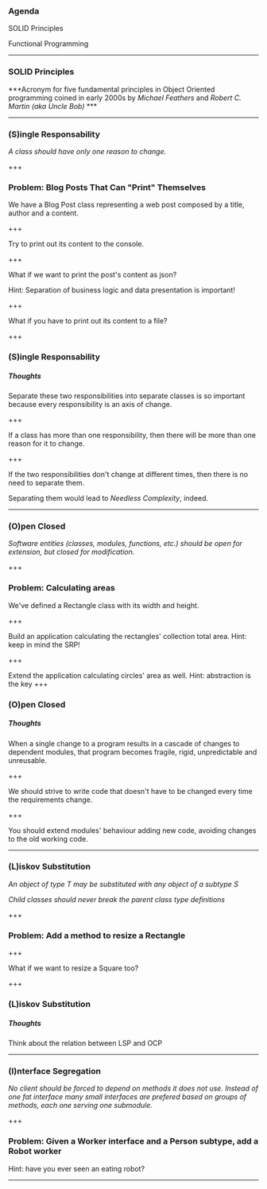 ### Agenda

SOLID Principles

Functional Programming

---
### SOLID Principles

***Acronym for five fundamental principles in Object Oriented programming
coined in early 2000s by *Michael Feathers* and *Robert C. Martin (aka Uncle Bob)* ***

---
### (S)ingle Responsability

*A class should have only one reason to change.*

+++

### Problem: Blog Posts That Can "Print" Themselves
We have a Blog Post class representing a web post composed by a title, author and a content.

+++

Try to print out its content to the console.

+++

What if we want to print the post's content as json?

Hint: Separation of business logic and data presentation is important!
<!-- Mixing business logic with presentation is bad because it is against the Single Responsibility Principle (SRP)-->

+++

What if you have to print out its content to a file?

+++ 

### (S)ingle Responsability
##### Thoughts

Separate these two responsibilities into separate classes is so important because every responsibility is an axis of change.

+++

If a class has more than one responsibility, then there will be more than one reason for it to change.

+++

If the two responsibilities don't change at different times, then there is no need to separate them.

Separating them would lead to *Needless Complexity*, indeed.

---

### (O)pen Closed

*Software entities (classes, modules, functions, etc.) should be open for extension, but closed for modification.*

+++

### Problem: Calculating areas
<!-- http://joelabrahamsson.com/a-simple-example-of-the-openclosed-principle/ -->
We've defined a Rectangle class with its width and height.

+++

Build an application calculating the rectangles' collection total area.
Hint: keep in mind the SRP!

+++ 

Extend the application calculating circles' area as well.
Hint: abstraction is the key
+++

### (O)pen Closed
##### Thoughts

When a single change to a program results in a cascade of changes to dependent modules, that program becomes fragile, rigid, unpredictable and unreusable.

+++

We should strive to write code that doesn't have to be changed every time the requirements change.

+++

You should extend modules' behaviour adding new code, avoiding changes to the old working code.

---

### (L)iskov Substitution

*An object of type T may be substituted with any object of a subtype S*

*Child classes should never break the parent class type definitions*

+++

### Problem: Add a method to resize a Rectangle

+++

What if we want to resize a Square too?

+++

### (L)iskov Substitution
##### Thoughts

Think about the relation between LSP and OCP

---

### (I)nterface Segregation

*No client should be forced to depend on methods it does not use.*
*Instead of one fat interface many small interfaces are prefered based on groups of methods, each one serving one submodule.*

+++

### Problem: Given a Worker interface and a Person subtype, add a Robot worker
Hint: have you ever seen an eating robot?

---
